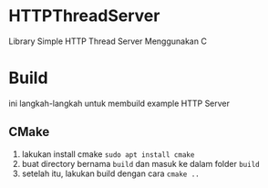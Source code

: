 # HTTPThreadServer
Library Simple HTTP Thread Server Menggunakan C<br>
# Build
ini langkah-langkah untuk membuild example HTTP Server
## CMake
1. lakukan install cmake `sudo apt install cmake`
2. buat directory bernama `build` dan masuk ke dalam folder `build`
3. setelah itu, lakukan build dengan cara `cmake ..`
